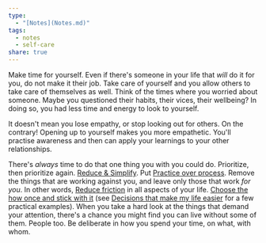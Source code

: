 ```yaml
---
type:
  - "[Notes](Notes.md)"
tags:
  - notes
  - self-care
share: true
---
```


Make time for yourself. Even if there's someone in your life that _will_ do it for you, do not make it their job. Take care of yourself and you allow others to take care of themselves as well. Think of the times where you worried about someone. Maybe you questioned their habits, their vices, their wellbeing? In doing so, you had less time and energy to look to yourself.

It doesn't mean you lose empathy, or stop looking out for others. On the contrary! Opening up to yourself makes you more empathetic. You'll practise awareness and then can apply your learnings to your other relationships.

There's _always_ time to do that one thing you with you could do. Prioritize, then prioritize again. [Reduce & Simplify](./Reduce%20&%20Simplify.md). Put [Practice over process](../Practice%20over%20process.md). Remove the things that are working against you, and leave only those that work _for you_. In other words, [Reduce friction](./Reduce%20friction.md) in all aspects of your life. [Choose the how once and stick with it](../Choose%20the%20how%20once%20and%20stick%20with%20it.md) (see [Decisions that make my life easier](./Decisions%20that%20make%20my%20life%20easier.md) for a few practical examples). When you take a hard look at the things that demand your attention, there's a chance you might find you can live without some of them. People too. Be deliberate in how you spend your time, on what, with whom.